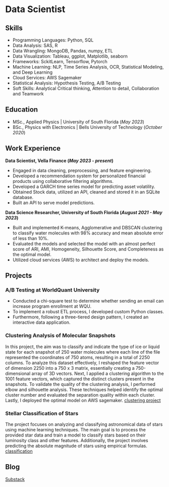 # Data Scientist


## Skills
- Programming Languages: Python, SQL
- Data Analysis: SAS, R
- Data Wrangling: MongoDB, Pandas, numpy, ETL
- Data Visualization: Tableau, ggplot, Matplotlib, seaborn
- Frameworks: SckitLearn, Tensorflow, Pytorch
- Machine Learning: NLP, Time Series Analysis, OCR, Statistical Modeling, and Deep Learning
- Cloud Services: AWS Sagemaker
- Statistical Analysis: Hypothesis Testing, A/B Testing
- Soft Skills: Analytical Critical thinking, Attention to detail, Collaboration and Teamwork


## Education
- MSc., Applied Physics | University of South Florida (_May 2023_)
- BSc., Physics with Electronics | Bells University of Technology (_October 2020_)

  
## Work Experience
**Data Scientist, Vella Finance (_May 2023 - present_)** 
- Engaged in data cleaning, preprocessing, and feature engineering.
- Developed a recommendation system for personalized financial products using collaborative filtering algorithms.
- Developed a GARCH time series model for predicting asset volatility. 
- Obtained Stock data, utilized an API, cleaned and stored it in an SQLite database.
- Built an API to serve model predictions.

**Data Science Researcher, University of South Florida (_August 2021 - May 2023_)**
- Built and implemented K-means, Agglomerative and DBSCAN clustering to classify water molecules with 98% accuracy and mean absolute error of less than 10%.
- Evaluated the models and selected the model with an almost perfect score of ARI, AMI, Homogeneity, Silhouette Score, and Completeness as the optimal model.
- Utilized cloud services (AWS) to architect and deploy the models. 


## Projects
### A/B Testing at WorldQuant University	                          
- Conducted a chi-square test to determine whether sending an email can increase program enrollment at WQU. 
- To implement a robust ETL process, I developed custom Python classes. 
- Furthermore, following a three-tiered design pattern, I created an interactive data application.

### Clustering Analysis of Molecular Snapshots
In this project, the aim was to classify and indicate the type of ice or liquid state for each snapshot of 250 water molecules where each line of the file represented the coordinates of 750 atoms, resulting in a total of 2250 columns.
To analyze this dataset effectively, I reshaped the feature vector of dimension 2250 into a 750 x 3 matrix, essentially creating a 750-dimensional array of 3D vectors. Next, I applied a clustering algorithm to the 1001 feature vectors, which captured the distinct clusters present in the snapshots.
To validate the quality of the clustering analysis, I performed elbow and silhouette analysis. These techniques helped identify the optimal cluster number and evaluated the separation quality within each cluster. Lastly, I deployed the optimal model on AWS sagemaker.
[clustering project](https://github.com/ayomidejanet/machine_learning/blob/main/water_molecules.ipynb)

### Stellar Classification of Stars
The project focuses on analyzing and classifying astronomical data of stars using machine learning techniques. The main goal is to process the provided star data and train a model to classify stars based on their luminosity class and other features. Additionally, the project involves predicting the absolute magnitude of stars using empirical formulas.
[classification](https://github.com/ayomidejanet/machine_learning/blob/main/Stars.ipynb)


## Blog
[Substack](https://ayomidealabi.substack.com)
